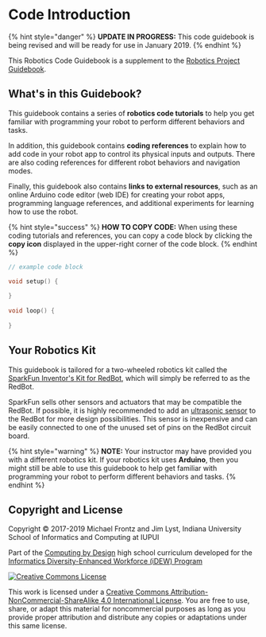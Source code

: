# Code Introduction

{% hint style="danger" %}
**UPDATE IN PROGRESS:** This code guidebook is being revised and will be ready for use in January 2019.
{% endhint %}

This Robotics Code Guidebook is a supplement to the [Robotics Project Guidebook](https://docs.idew.org/project-robotics/).

## What's in this Guidebook?

This guidebook contains a series of **robotics code tutorials** to help you get familiar with programming your robot to perform different behaviors and tasks.

In addition, this guidebook contains **coding references** to explain how to add code in your robot app to control its physical inputs and outputs. There are also coding references for different robot behaviors and navigation modes.

Finally, this guidebook also contains **links to external resources**, such as an online Arduino code editor \(web IDE\) for creating your robot apps, programming language references, and additional experiments for learning how to use the robot.

{% hint style="success" %}
**HOW TO COPY CODE:** When using these coding tutorials and references, you can copy a code block by clicking the **copy icon** displayed in the upper-right corner of the code block.
{% endhint %}

```cpp
// example code block

void setup() {
​
}
​
void loop() {
​
}
```

## Your Robotics Kit

This guidebook is tailored for a two-wheeled robotics kit called the [SparkFun Inventor's Kit for RedBot](https://www.sparkfun.com/products/12649), which will simply be referred to as the RedBot.

SparkFun sells other sensors and actuators that may be compatible the RedBot. If possible, it is highly recommended to add an [ultrasonic sensor](references/physical-inputs/ultrasonic-sensor.md) to the RedBot for more design possibilities. This sensor is inexpensive and can be easily connected to one of the unused set of pins on the RedBot circuit board.

{% hint style="warning" %}
**NOTE:** Your instructor may have provided you with a different robotics kit. If your robotics kit uses **Arduino**, then you might still be able to use this guidebook to help get familiar with programming your robot to perform different behaviors and tasks.
{% endhint %}

## Copyright and License

Copyright © 2017-2019 Michael Frontz and Jim Lyst, Indiana University School of Informatics and Computing at IUPUI

Part of the [Computing by Design](https://cxd.gitbooks.io/the-cxd-framework/) high school curriculum developed for the [Informatics Diversity-Enhanced Workforce \(iDEW\) Program](http://soic.iupui.edu/idew/)

[![Creative Commons License](https://i.creativecommons.org/l/by-nc-sa/4.0/88x31.png)](http://creativecommons.org/licenses/by-nc-sa/4.0/)

This work is licensed under a [Creative Commons Attribution-NonCommercial-ShareAlike 4.0 International License](http://creativecommons.org/licenses/by-nc-sa/4.0/). You are free to use, share, or adapt this material for noncommercial purposes as long as you provide proper attribution and distribute any copies or adaptations under this same license.

